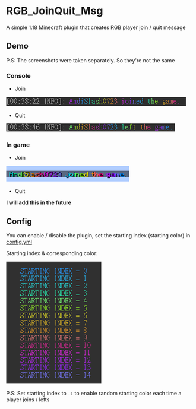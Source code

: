 # RGB_JoinQuit_Msg

A simple 1.18 Minecraft plugin that creates RGB player join / quit message

## Demo

P.S: The screenshots were taken separately. So they're not the same

### Console

* Join

![](./img/join.png)

* Quit

![](./img/left.png)

### In game

* Join

![](./img/join2.png)

* Quit

**I will add this in the future**

## Config

You can enable / disable the plugin, set the starting index (starting color) in [config.yml](./src/main/resources/config.yml)

Starting index & corresponding color:

![](./img/starting_index.png)

P.S: Set starting index to `-1` to enable random starting color each time a player joins / lefts
